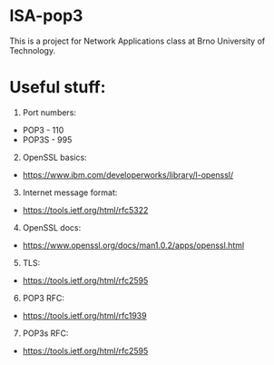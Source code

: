 # ISA-pop3

This is a project for Network Applications class at Brno University of Technology.

# Useful stuff:
1.  Port numbers:
  * POP3 - 110
  * POP3S - 995

2. OpenSSL basics:
  * https://www.ibm.com/developerworks/library/l-openssl/

3. Internet message format:
  * https://tools.ietf.org/html/rfc5322

4. OpenSSL docs:
  * https://www.openssl.org/docs/man1.0.2/apps/openssl.html

5. TLS:
  * https://tools.ietf.org/html/rfc2595

6. POP3 RFC:
  * https://tools.ietf.org/html/rfc1939
  
7. POP3s RFC:
  * https://tools.ietf.org/html/rfc2595
